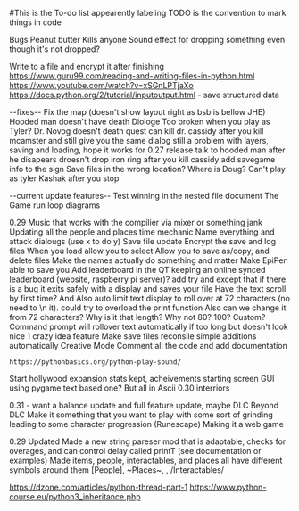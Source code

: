 #This is the To-do list
appearently labeling TODO is the convention to mark things in code

Bugs
Peanut butter Kills anyone
Sound effect for dropping something even though it's not dropped?

Write to a file and encrypt it after finishing
https://www.guru99.com/reading-and-writing-files-in-python.html
https://www.youtube.com/watch?v=xSGnLPTjaXo
https://docs.python.org/2/tutorial/inputoutput.html - save structured data

--fixes--
Fix the map (doesn't show layout right as bsb is bellow JHE)
Hooded man doesn't have death Diologe
Too broken when you play as Tyler?
Dr. Novog doesn't death quest
can kill dr. cassidy after you kill mcamster and still give you the same dialog
still a problem with layers, saving and loading, hope it works for 0.27 release
talk to hooded man after he disapears
droesn't drop iron ring after you kill cassidy
add savegame info to the sign
Save files in the wrong location? Where is Doug?
Can't play as tyler Kashak after you stop

--current update features--
Test winning in the nested file
document
	The Game run loop diagrams



0.29
Music that works with the compilier via mixer or something jank
Updating all the people and places
time mechanic
Name everything and attack dialougs (use x to do y)
Save file update
	Encrypt the save and log files
	When you load allow you to select 
	Allow you to save as/copy, and delete files
Make the names actually do something and matter
Make EpiPen able to save you
Add leaderboard in the QT
	keeping an online synced leaderboard (website, raspberry pi server)?
add try and except that if there is a bug it exits safely with a display and saves your file
Have the text scroll by first time? And Also auto limit text display to roll over at 72 characters (no need to \n it).
	could try to overload the print function
	Also can we change it from 72 characters? Why is it that length? Why not 80? 100? Custom?
	Command prompt will rollover text automatically if too long but doesn't look nice
1 crazy idea feature
Make save files reconsile simple additions automatically
Creative Mode
Comment all the code and add documentation


	https://pythonbasics.org/python-play-sound/
Start hollywood expansion
stats kept, acheivements
starting screen
	GUI using pygame text based one? But all in Ascii
0.30
interriors

0.31 - want a balance update and full feature update, maybe DLC
Beyond
DLC
Make it something that you want to play with some sort of grinding leading to some character progression (Runescape)
Making it a web game


0.29 Updated
Made a new string pareser mod that is adaptable, checks for overages, and can control delay called printT (see documentation or examples)
Made items, people, interactables, and places all have different symbols around them
	[People], ~Places~, <Things>, /Interactables/


https://dzone.com/articles/python-thread-part-1
https://www.python-course.eu/python3_inheritance.php

